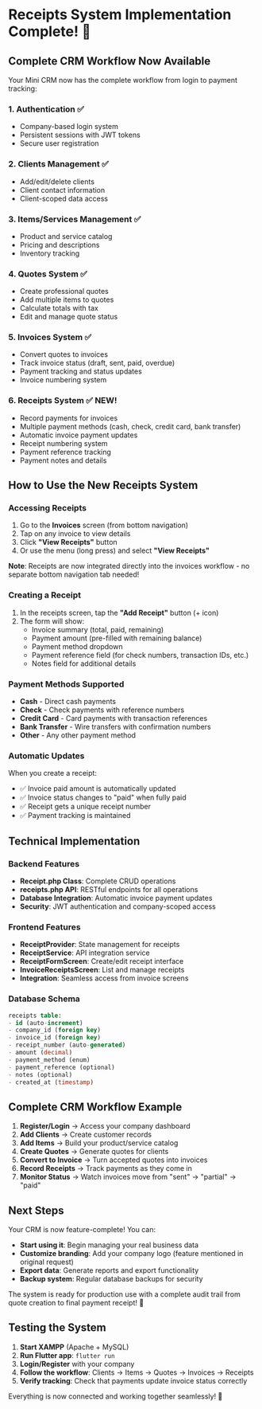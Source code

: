 # Receipts System Implementation Complete! 🎉

## Complete CRM Workflow Now Available

Your Mini CRM now has the complete workflow from login to payment tracking:

### 1. **Authentication** ✅
- Company-based login system
- Persistent sessions with JWT tokens
- Secure user registration

### 2. **Clients Management** ✅
- Add/edit/delete clients
- Client contact information
- Client-scoped data access

### 3. **Items/Services Management** ✅
- Product and service catalog
- Pricing and descriptions
- Inventory tracking

### 4. **Quotes System** ✅
- Create professional quotes
- Add multiple items to quotes
- Calculate totals with tax
- Edit and manage quote status

### 5. **Invoices System** ✅
- Convert quotes to invoices
- Track invoice status (draft, sent, paid, overdue)
- Payment tracking and status updates
- Invoice numbering system

### 6. **Receipts System** ✅ **NEW!**
- Record payments for invoices
- Multiple payment methods (cash, check, credit card, bank transfer)
- Automatic invoice payment updates
- Receipt numbering system
- Payment reference tracking
- Payment notes and details

## How to Use the New Receipts System

### Accessing Receipts
1. Go to the **Invoices** screen (from bottom navigation)
2. Tap on any invoice to view details
3. Click **"View Receipts"** button
4. Or use the menu (long press) and select **"View Receipts"**

**Note**: Receipts are now integrated directly into the invoices workflow - no separate bottom navigation tab needed!

### Creating a Receipt
1. In the receipts screen, tap the **"Add Receipt"** button (+ icon)
2. The form will show:
   - Invoice summary (total, paid, remaining)
   - Payment amount (pre-filled with remaining balance)
   - Payment method dropdown
   - Payment reference field (for check numbers, transaction IDs, etc.)
   - Notes field for additional details

### Payment Methods Supported
- **Cash** - Direct cash payments
- **Check** - Check payments with reference numbers
- **Credit Card** - Card payments with transaction references
- **Bank Transfer** - Wire transfers with confirmation numbers
- **Other** - Any other payment method

### Automatic Updates
When you create a receipt:
- ✅ Invoice paid amount is automatically updated
- ✅ Invoice status changes to "paid" when fully paid
- ✅ Receipt gets a unique receipt number
- ✅ Payment tracking is maintained

## Technical Implementation

### Backend Features
- **Receipt.php Class**: Complete CRUD operations
- **receipts.php API**: RESTful endpoints for all operations
- **Database Integration**: Automatic invoice payment updates
- **Security**: JWT authentication and company-scoped access

### Frontend Features
- **ReceiptProvider**: State management for receipts
- **ReceiptService**: API integration service
- **ReceiptFormScreen**: Create/edit receipt interface
- **InvoiceReceiptsScreen**: List and manage receipts
- **Integration**: Seamless access from invoice screens

### Database Schema
```sql
receipts table:
- id (auto-increment)
- company_id (foreign key)
- invoice_id (foreign key) 
- receipt_number (auto-generated)
- amount (decimal)
- payment_method (enum)
- payment_reference (optional)
- notes (optional)
- created_at (timestamp)
```

## Complete CRM Workflow Example

1. **Register/Login** → Access your company dashboard
2. **Add Clients** → Create customer records
3. **Add Items** → Build your product/service catalog
4. **Create Quotes** → Generate quotes for clients
5. **Convert to Invoice** → Turn accepted quotes into invoices
6. **Record Receipts** → Track payments as they come in
7. **Monitor Status** → Watch invoices move from "sent" → "partial" → "paid"

## Next Steps

Your CRM is now feature-complete! You can:

- **Start using it**: Begin managing your real business data
- **Customize branding**: Add your company logo (feature mentioned in original request)
- **Export data**: Generate reports and export functionality
- **Backup system**: Regular database backups for security

The system is ready for production use with a complete audit trail from quote creation to final payment receipt! 🚀

## Testing the System

1. **Start XAMPP** (Apache + MySQL)
2. **Run Flutter app**: `flutter run`
3. **Login/Register** with your company
4. **Follow the workflow**: Clients → Items → Quotes → Invoices → Receipts
5. **Verify tracking**: Check that payments update invoice status correctly

Everything is now connected and working together seamlessly! 🎯
